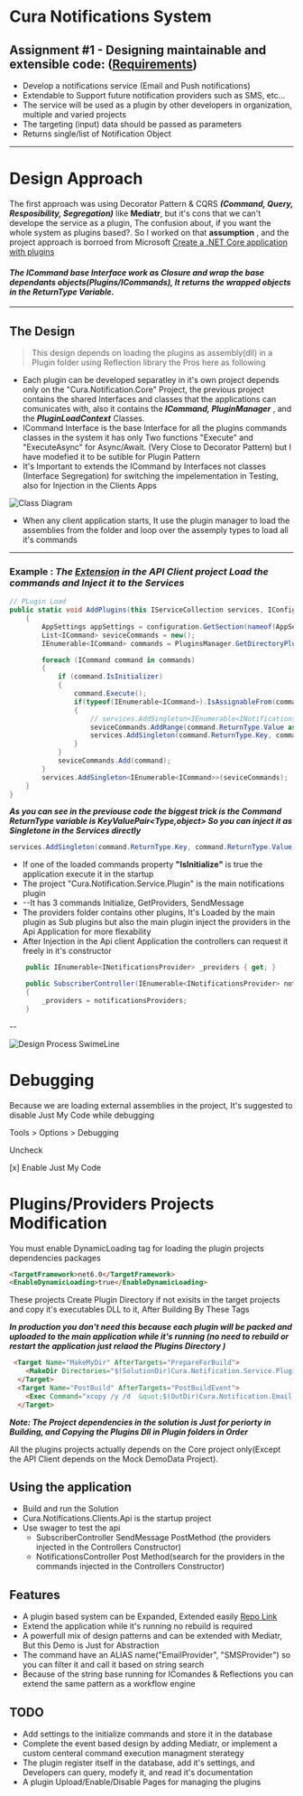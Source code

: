# Cura Notifications System

## Assignment #1 - Designing maintainable and extensible code: ([Requirements](https://ubieva-my.sharepoint.com/:w:/g/personal/mzekrallah_cura_healthcare/EeOdRyF0aK9EpHGgXpJhcN8Bxtna2JJRKImDMGBAqlWxCA?rtime=sHBJIB7h2kg))
- Develop a notifications service (Email and Push notifications)
- Extendable to Support future notification providers such as SMS, etc...
- The service will be used as a plugin by other developers in organization, multiple and varied projects
- The targeting (input) data should be passed as parameters
- Returns single/list of Notification Object
***
# Design Approach
The first approach was using Decorator Pattern & CQRS ***(Command, Query, Resposibility, Segregation)*** like ****Mediatr****, but it's cons that we can't develope the service as a plugin, The confusion about, if you want the whole system as plugins based?. So I worked on that **assumption** , and  the project approach is borroed from Microsoft 
[Create a .NET Core application with plugins](https://learn.microsoft.com/en-us/dotnet/core/tutorials/creating-app-with-plugin-support)
#### *******The ICommand base Interface work as Closure and wrap the base dependants objects(Plugins/ICommands), It returns the wrapped objects in the ReturnType Variable.*******
 *****
## The Design

> This design depends on loading the plugins as assembly(dll) in a Plugin folder using Reflection library the Pros here as following
- Each plugin can be developed separatley in it's own project depends only on the "Cura.Notification.Core" Project, the previous project contains the shared Interfaces and classes that the applications can comunicates with, also it contains the *****ICommand, PluginManager***** , and the *****PluginLoadContext***** Classes.
- ICommand Interface is the base Interface for all the plugins commands classes in the system it has only Two functions "Execute" and "ExecuteAsync" for Async/Await. (Very Close to Decorator Pattern) but I have modefied it to be sutible for Plugin Pattern
- It's Important to extends the ICommand by Interfaces not classes (Interface Segregation) for switching the impelementation in Testing, also for Injection in the Clients Apps

![Class Diagram](https://github.com/ahmedgalal007/CuraNotificationsSystem/blob/main/Images/ClassDiagram.png?raw=true)

- When any client application starts, It use the plugin manager to load the assemblies from the folder and loop over the assemply types to load all it's commands
**********

### **Example** : *****The [Extension](https://github.com/ahmedgalal007/CuraNotificationsSystem/blob/main/CuraNotificationSystem/Clients/Cura.Notifications.Clients.Api/Extensions/CuraPluginsExtenssion.cs) in the API Client project Load the commands and Inject it to the Services*****

```c#
// PLugin Load
public static void AddPlugins(this IServiceCollection services, IConfiguration configuration)
	{
		AppSettings appSettings = configuration.GetSection(nameof(AppSettings)).Get<AppSettings>();
		List<ICommand> seviceCommands = new();
		IEnumerable<ICommand> commands = PluginsManager.GetDirectoryPluginsCommands<ICommand>(appSettings.PluginsPath, Environment.CurrentDirectory);

		foreach (ICommand command in commands)
		{
			if (command.IsInitializer)
			{
				command.Execute();
				if(typeof(IEnumerable<ICommand>).IsAssignableFrom(command.ReturnType.Key))
				{
					// services.AddSingleton<IEnumerable<INotificationsProvider>>((IEnumerable<INotificationsProvider>)command.ReturnType.Value);
					seviceCommands.AddRange(command.ReturnType.Value as IEnumerable<ICommand>);
					services.AddSingleton(command.ReturnType.Key, command.ReturnType.Value);
				}
			}
			seviceCommands.Add(command);
		}
		services.AddSingleton<IEnumerable<ICommand>>(seviceCommands);
	}
}
```
*****As you can see in the previouse code the biggest trick is  the Command ReturnType variable is KeyValuePair<Type,object> So you can inject it as Singletone in the Services directly*****
```C#
services.AddSingleton(command.ReturnType.Key, command.ReturnType.Value);
```
- If one of the loaded commands property **"IsInitialize"** is true the application execute it in the startup 
- The project "Cura.Notification.Service.Plugin" is the main notifications plugin
- --It has 3 commands Initialize, GetProviders, SendMessage
- The providers folder contains other plugins, It's Loaded by the main plugin as Sub plugins but also the main plugin inject the providers in the Api Application for more flexability  
- After Injection in the Api client Application the controllers can request it freely in it's constructor 
```C#
	public IEnumerable<INotificationsProvider> _providers { get; }

	public SubscriberController(IEnumerable<INotificationsProvider> notificationsProviders)
	{
		_providers = notificationsProviders;
	}
```
--

![Design Process SwimeLine](https://github.com/ahmedgalal007/CuraNotificationsSystem/blob/main/Images/CuraNotifications.png?raw=true)
# Debugging
 Because we are loading external assemblies in the project, It's  suggested to disable Just My Code while debugging

Tools > Options > Debugging

Uncheck 

 [x] Enable Just My Code

# Plugins/Providers Projects Modification
You must enable DynamicLoading tag for loading the plugin projects dependencies packages
```HTML
<TargetFramework>net6.0</TargetFramework>
<EnableDynamicLoading>true</EnableDynamicLoading>
```

These projects Create Plugin Directory if not exisits in the target projects and copy it's executables DLL to it, After Building By These Tags

*****In production you don't need this because each plugin will be packed and uploaded to the main application while it's running (no need to rebuild or restart the application just relaod the Plugins Directory )*****
```HTML
 <Target Name="MakeMyDir" AfterTargets="PrepareForBuild">
    <MakeDir Directories="$(SolutionDir)Cura.Notification.Service.Plugin\Providers" Condition="!Exists('$(SolutionDir)Cura.Notification.Service.Plugin\Providers')" />
  </Target>
  <Target Name="PostBuild" AfterTargets="PostBuildEvent">
    <Exec Command="xcopy /y /d  &quot;$(OutDir)Cura.Notification.Email.Provider.dll&quot; &quot;$(SolutionDir)Cura.Notification.Service.Plugin\Providers&quot;" />
  </Target>
```

*****Note: The Project dependencies in the solution is Just for periorty in Building, and Copying the Plugins Dll in Plugin folders in Order*****

All the plugins projects actually depends on the Core project only(Except the API Client depends on the Mock DemoData Project).

## Using the application
- Build and run the Solution
- Cura.Notifications.Clients.Api is the startup project
- Use swager to test the api 
  - SubscriberController SendMessage PostMethod (the providers injected in the Controllers Constructor)
  - NotificationsController Post Method(search for the providers in the commands injected in the Controllers Constructor)
## Features
- A plugin based system can be Expanded, Extended easily [Repo Link](https://github.com/ahmedgalal007/CuraNotificationsSystem)
- Extend the application while it's running no rebuild is required
- A powerfull mix of design patterns and can be extended with Mediatr, But this Demo is Just for Abstraction 
- The command have an ALIAS name("EmailProvider", "SMSProvider") so you can filter it and call it based on string search
- Because of the string base running for IComandes & Reflections you can extend the same pattern as a workflow engine

## TODO
- Add settings to the initialize commands and store it in the database
- Complete the event based design by adding Mediatr, or implement a custom centeral command execution managment sterategy 
- The plugin register itself in the database, add it's settings, and Developers can query, modefy it, and read it's documentation
- A plugin Upload/Enable/Disable Pages for managing the plugins

<!--TOC-->
<!--/TOC-->

